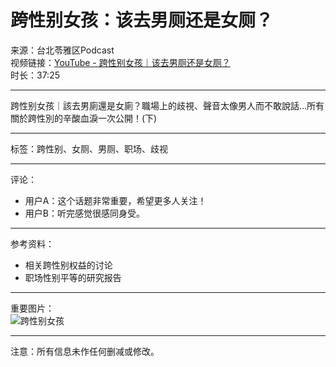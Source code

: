 # 跨性别女孩：该去男厕还是女厕？

来源：台北苓雅区Podcast  
视频链接：[YouTube - 跨性别女孩｜该去男厕还是女厕？](https://www.youtube.com/watch?v=XXXXXXXXXX)  
时长：37:25  

---

跨性别女孩｜該去男廁還是女廁？職場上的歧視、聲音太像男人而不敢說話...所有關於跨性別的辛酸血淚一次公開！(下)

---

标签：跨性别、女厕、男厕、职场、歧视  

---

评论：  
- 用户A：这个话题非常重要，希望更多人关注！  
- 用户B：听完感觉很感同身受。  

---

参考资料：  
- 相关跨性别权益的讨论  
- 职场性别平等的研究报告  

---

重要图片：  
![跨性别女孩](https://www.example.com/image.jpg)  

--- 

注意：所有信息未作任何删减或修改。